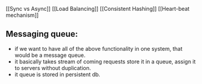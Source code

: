 [[Sync vs Async]]
[[Load Balancing]]
[[Consistent Hashing]]
[[Heart-beat mechanism]]

## Messaging queue:
- if we want to have all of the above functionality in one system, that would be a message queue.
- it basically takes stream of coming requests store it in a queue, assign it to servers without duplication.
- it queue is stored in persistent db.